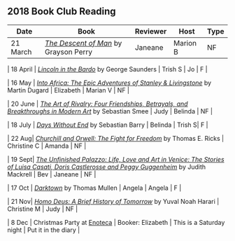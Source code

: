 ## 2018 Book Club Reading

| **Date** |  **Book** | **Reviewer** |**Host**| **Type** |
| --- | --- | ---- | ----| ---- |
| 21 March | [*The Descent of Man*](https://www.amazon.com/Descent-Man-Grayson-Perry/dp/0143131656/ref=sr_tc_2_1?ie=UTF8&qid=1519258957&sr=1-2-ent&dpID=41bOPe%252BnFAL&preST=_SY291_BO1,204,203,200_QL40_&dpSrc=srch) by Grayson Perry | Janeane|  Marion B  | NF | 

| 18 April  |  [*Lincoln in the Bardo*](https://www.amazon.com/Lincoln-Bardo-Novel-George-Saunders/dp/0812985400/ref=sr_1_1?s=books&ie=UTF8&qid=1519259476&sr=1-1&keywords=Lincoln+in+the+Bardo&dpID=619U7Ja11RL&preST=_SY291_BO1,204,203,200_QL40_&dpSrc=srch) by George Saunders |  Trish S | Jo  | F | 

| 16 May |  [*Into Africa: The Epic Adventures of Stanley & Livingstone*](https://www.amazon.com/Into-Africa-Adventures-Stanley-Livingstone/dp/0767910745/ref=sr_1_1?s=books&ie=UTF8&qid=1519259511&sr=1-1&keywords=into+africa+the+epic+adventures+of+stanley+and+livingstone&dpID=61f2Xscrl-L&preST=_SY291_BO1,204,203,200_QL40_&dpSrc=srch) by Martin Dugard |   Elizabeth | Marian V |  NF |  

| 20 June |   [*The Art of Rivalry: Four Friendships, Betrayals, and Breakthroughs in Modern Art*](https://www.amazon.com/Art-Rivalry-Friendships-Betrayals-Breakthroughs/dp/0812985079/ref=sr_1_1?s=books&ie=UTF8&qid=1519259543&sr=1-1&keywords=Art+of+Rivalry+smee) by Sebastian Smee |  Judy  | Belinda | NF | 

| 18 July |   [*Days Without End*](https://www.amazon.com/Days-Without-End-Sebastian-Barry/dp/014311140X/ref=sr_1_1?s=books&ie=UTF8&qid=1519259583&sr=1-1&keywords=Days+Without+End+barry) by Sebastian Barry | Belinda | Trish S|  F | 

| 22 Aug|   [*Churchill and Orwell: The Fight for Freedom*](https://www.amazon.com/Churchill-Orwell-Freedom-Thomas-Ricks/dp/1594206139/ref=sr_1_1?s=books&ie=UTF8&qid=1519259612&sr=1-1&keywords=Churchill+and+Orwell%3A+The+Fight+for+Freedom) by Thomas E. Ricks |  Christine C |   Amanda  | NF | 

| 19 Sept|  [*The Unfinished Palazzo: Life, Love and Art in Venice: The Stories of Luisa Casati, Doris Castlerosse and Peggy Guggenheim*](https://www.amazon.com/Unfinished-Palazzo-Stories-Castlerosse-Guggenheim/dp/0500518661/ref=sr_1_1?s=books&ie=UTF8&qid=1519259642&sr=1-1&keywords=The+Unfinished+Palazzo) by Judith Mackrell |   Bev |   Janeane | NF | 

| 17 Oct  | [*Darktown*](https://www.amazon.com/Darktown-Novel-Thomas-Mullen/dp/150113387X/ref=sr_1_1?s=books&ie=UTF8&qid=1519259691&sr=1-1&keywords=Darktown) by Thomas Mullen |   Angela  | Angela |  F | 

| 21 Nov|   [*Homo Deus: A Brief History of Tomorrow*](https://www.amazon.com/Homo-Deus-Brief-History-Tomorrow/dp/0062464310/ref=sr_1_1?s=books&ie=UTF8&qid=1519259716&sr=1-1&keywords=homo+deus&dpID=41MJoxwmKfL&preST=_SY291_BO1,204,203,200_QL40_&dpSrc=srch) by Yuval Noah Harari |   Christine M | Judy |  NF | 

| 8 Dec |     Christmas Party at [Enoteca](http://www.1889enoteca.com.au/) | Booker: Elizabeth | This is a Saturday night | Put it in the diary |
